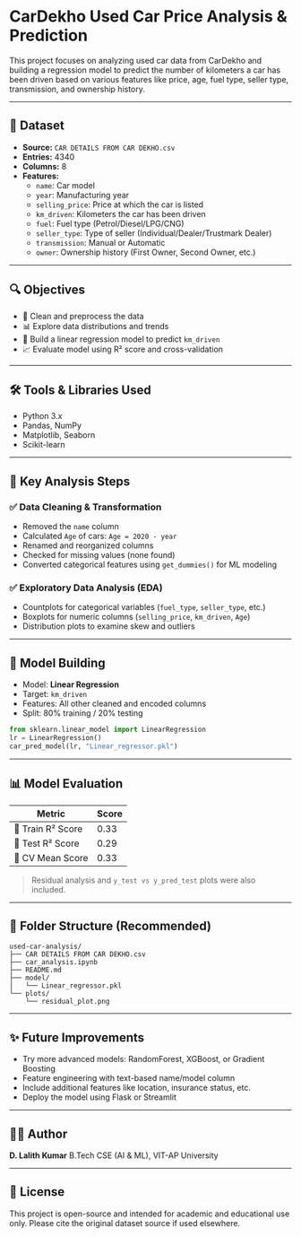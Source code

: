 # CarDekho Used Car Price Analysis & Prediction

This project focuses on analyzing used car data from CarDekho and building a regression model to predict the number of kilometers a car has been driven based on various features like price, age, fuel type, seller type, transmission, and ownership history.

---

## 📁 Dataset

- **Source:** `CAR DETAILS FROM CAR DEKHO.csv`
- **Entries:** 4340
- **Columns:** 8
- **Features:**
  - `name`: Car model
  - `year`: Manufacturing year
  - `selling_price`: Price at which the car is listed
  - `km_driven`: Kilometers the car has been driven
  - `fuel`: Fuel type (Petrol/Diesel/LPG/CNG)
  - `seller_type`: Type of seller (Individual/Dealer/Trustmark Dealer)
  - `transmission`: Manual or Automatic
  - `owner`: Ownership history (First Owner, Second Owner, etc.)

---

## 🔍 Objectives

- 🧹 Clean and preprocess the data
- 📊 Explore data distributions and trends
- 🧠 Build a linear regression model to predict `km_driven`
- 📈 Evaluate model using R² score and cross-validation

---

## 🛠️ Tools & Libraries Used

- Python 3.x
- Pandas, NumPy
- Matplotlib, Seaborn
- Scikit-learn

---

## 🧪 Key Analysis Steps

### ✅ Data Cleaning & Transformation

- Removed the `name` column
- Calculated `Age` of cars: `Age = 2020 - year`
- Renamed and reorganized columns
- Checked for missing values (none found)
- Converted categorical features using `get_dummies()` for ML modeling

### ✅ Exploratory Data Analysis (EDA)

- Countplots for categorical variables (`fuel_type`, `seller_type`, etc.)
- Boxplots for numeric columns (`selling_price`, `km_driven`, `Age`)
- Distribution plots to examine skew and outliers

---

## 🧠 Model Building

- Model: **Linear Regression**
- Target: `km_driven`
- Features: All other cleaned and encoded columns
- Split: 80% training / 20% testing

```python
from sklearn.linear_model import LinearRegression
lr = LinearRegression()
car_pred_model(lr, "Linear_regressor.pkl")
````

---

## 📊 Model Evaluation

| Metric            | Score |
| ----------------- | ----- |
| 🧠 Train R² Score | 0.33  |
| 🧪 Test R² Score  | 0.29  |
| 🔁 CV Mean Score  | 0.33  |

> Residual analysis and `y_test vs y_pred_test` plots were also included.

---

## 📂 Folder Structure (Recommended)

```
used-car-analysis/
├── CAR DETAILS FROM CAR DEKHO.csv
├── car_analysis.ipynb
├── README.md
├── model/
│   └── Linear_regressor.pkl
└── plots/
    └── residual_plot.png
```

---

## ✨ Future Improvements

* Try more advanced models: RandomForest, XGBoost, or Gradient Boosting
* Feature engineering with text-based name/model column
* Include additional features like location, insurance status, etc.
* Deploy the model using Flask or Streamlit

---

## 👨‍💻 Author

**D. Lalith Kumar**
B.Tech CSE (AI & ML), VIT-AP University

---

## 📜 License

This project is open-source and intended for academic and educational use only. Please cite the original dataset source if used elsewhere.
